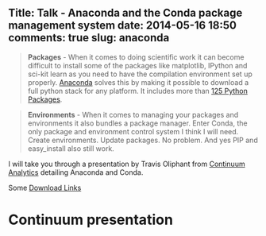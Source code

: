 Title: Talk - Anaconda and the Conda package management system
date: 2014-05-16 18:50
comments: true
slug: anaconda
---
<!-- PELICAN_BEGIN_SUMMARY -->
> **Packages** - When it comes to doing scientific work it can become difficult to install some of the packages like matplotlib, IPython and sci-kit learn as you need to have the compilation environment set up properly. [Anaconda](http://www.insightstack.co.za/insightstack-software/) solves this by making it possible to download a full python stack for any platform. It includes more than [125 Python Packages](http://docs.continuum.io/anaconda/pkgs.html).> **Environments** - When it comes to managing your packages and environments it also bundles a package manager. Enter Conda, the only package and environment control system I think I will need. Create environments. Update packages. No problem. And yes PIP and easy_install also still work.I will take you through a presentation by Travis Oliphant from [Continuum Analytics](http://continuum.io/) detailing Anaconda and Conda. 
Some [Download Links](http://www.insightstack.co.za/downloads/)
	<!-- PELICAN_END_SUMMARY -->
# Continuum presentation<script async class="speakerdeck-embed" data-id="d13e8a702d560131840a167c283023d8" data-ratio="1.33333333333333" src="//speakerdeck.com/assets/embed.js"></script>
